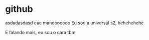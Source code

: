 # github
asdadasdasd
eae manooooooo
Eu sou a universal s2, hehehehehe

E falando mais, eu sou o cara tbm
